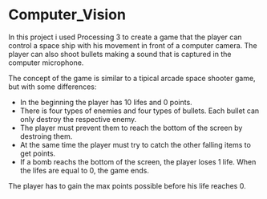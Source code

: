 # Computer_Vision

In this project i used Processing 3 to create a game that the player can control a space ship with his movement in front of a computer camera. The player can also shoot bullets making a sound that is captured in the computer microphone.

The concept of the game is similar to a tipical arcade space shooter game, but with some differences:

- In the beginning the player has 10 lifes and 0 points.
- There is four types of enemies and four types of bullets. Each bullet can only destroy the respective enemy.
- The player must prevent them to reach the bottom of the screen by destroing them.
- At the same time the player must try to catch the other falling items to get points.
- If a bomb reachs the bottom of the screen, the player loses 1 life. When the lifes are equal to 0, the game ends.

The player has to gain the max points possible before his life reaches 0.
